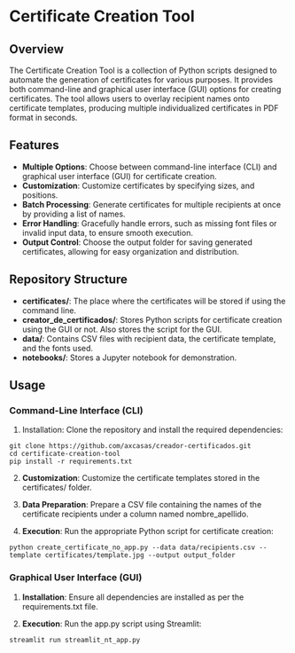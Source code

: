# Certificate Creation Tool

## Overview
The Certificate Creation Tool is a collection of Python scripts designed to automate the generation of certificates for various purposes. It provides both command-line and graphical user interface (GUI) options for creating certificates. The tool allows users to overlay recipient names onto certificate templates, producing multiple individualized certificates in PDF format in seconds.

## Features
- **Multiple Options**: Choose between command-line interface (CLI) and graphical user interface (GUI) for certificate creation.
- **Customization**: Customize certificates by specifying sizes, and positions.
- **Batch Processing**: Generate certificates for multiple recipients at once by providing a list of names.
- **Error Handling**: Gracefully handle errors, such as missing font files or invalid input data, to ensure smooth execution.
- **Output Control**: Choose the output folder for saving generated certificates, allowing for easy organization and distribution.

## Repository Structure

- **certificates/**: The place where the certificates will be stored if using the command line.
- **creator_de_certificados/**: Stores Python scripts for certificate creation using the GUI or not. Also stores the script for the GUI. 
- **data/**: Contains CSV files with recipient data, the certificate template, and the fonts used.
- **notebooks/**: Stores a Jupyter notebook for demonstration.

## Usage
### Command-Line Interface (CLI)

1. Installation: Clone the repository and install the required dependencies:

```
git clone https://github.com/axcasas/creador-certificados.git
cd certificate-creation-tool
pip install -r requirements.txt
```
2. **Customization**: Customize the certificate templates stored in the certificates/ folder.

3. **Data Preparation**: Prepare a CSV file containing the names of the certificate recipients under a column named nombre_apellido.

4. **Execution**: Run the appropriate Python script for certificate creation:
```
python create_certificate_no_app.py --data data/recipients.csv --template certificates/template.jpg --output output_folder
```
### Graphical User Interface (GUI)

1. **Installation**: Ensure all dependencies are installed as per the requirements.txt file.

2. **Execution**: Run the app.py script using Streamlit:
```
streamlit run streamlit_nt_app.py
```